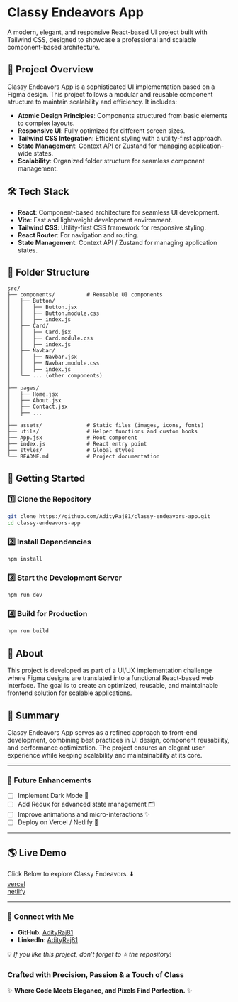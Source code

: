 # Classy Endeavors App

A modern, elegant, and responsive React-based UI project built with Tailwind CSS, designed to showcase a professional and scalable component-based architecture.

## 📌 Project Overview
Classy Endeavors App is a sophisticated UI implementation based on a Figma design. This project follows a modular and reusable component structure to maintain scalability and efficiency. It includes:

- **Atomic Design Principles**: Components structured from basic elements to complex layouts.
- **Responsive UI**: Fully optimized for different screen sizes.
- **Tailwind CSS Integration**: Efficient styling with a utility-first approach.
- **State Management**: Context API or Zustand for managing application-wide states.
- **Scalability**: Organized folder structure for seamless component management.

## 🛠️ Tech Stack
- **React**: Component-based architecture for seamless UI development.
- **Vite**: Fast and lightweight development environment.
- **Tailwind CSS**: Utility-first CSS framework for responsive styling.
- **React Router**: For navigation and routing.
- **State Management**: Context API / Zustand for managing application states.

## 📂 Folder Structure
```plaintext
src/
├── components/          # Reusable UI components
│   ├── Button/
│   │   ├── Button.jsx
│   │   ├── Button.module.css
│   │   ├── index.js
│   ├── Card/
│   │   ├── Card.jsx
│   │   ├── Card.module.css
│   │   ├── index.js
│   ├── Navbar/
│   │   ├── Navbar.jsx
│   │   ├── Navbar.module.css
│   │   ├── index.js
│   └── ... (other components)
│
├── pages/
│   ├── Home.jsx
│   ├── About.jsx
│   ├── Contact.jsx
│   ├── ...
│
├── assets/              # Static files (images, icons, fonts)
├── utils/               # Helper functions and custom hooks
├── App.jsx              # Root component
├── index.js             # React entry point
├── styles/              # Global styles
└── README.md            # Project documentation
```

## 🚀 Getting Started
### **1️⃣ Clone the Repository**
```bash
git clone https://github.com/AdityRaj81/classy-endeavors-app.git
cd classy-endeavors-app
```

### **2️⃣ Install Dependencies**
```bash
npm install
```

### **3️⃣ Start the Development Server**
```bash
npm run dev
```

### **4️⃣ Build for Production**
```bash
npm run build
```

## 📜 About
This project is developed as part of a UI/UX implementation challenge where Figma designs are translated into a functional React-based web interface. The goal is to create an optimized, reusable, and maintainable frontend solution for scalable applications.

## 📖 Summary
Classy Endeavors App serves as a refined approach to front-end development, combining best practices in UI design, component reusability, and performance optimization. The project ensures an elegant user experience while keeping scalability and maintainability at its core.

---

### 🎯 Future Enhancements
- [ ] Implement Dark Mode 🌙
- [ ] Add Redux for advanced state management 🗂️
- [ ] Improve animations and micro-interactions ✨
- [ ] Deploy on Vercel / Netlify 🚀

---

## 🌎 Live Demo  
Click Below to explore Classy Endeavors. ⬇️
<br>
[vercel](https://classy-endeavors-app.vercel.app/)
<br>
[netlify](https://classy-endeavors-app.netlify.app/)


---


### 🔗 Connect with Me
- **GitHub**: [AdityRaj81](https://github.com/AdityRaj81)
- **LinkedIn**: [AdityRaj81](https://linkedin.com/in/AdityRaj81)
<!--
- **Portfolio**: [your-portfolio](https://your-portfolio.com)
-->

💡 *If you like this project, don’t forget to ⭐ the repository!*




### Crafted with Precision, Passion & a Touch of Class  
✨ **Where Code Meets Elegance, and Pixels Find Perfection.** ✨  







<!-- 
# React + Vite

This template provides a minimal setup to get React working in Vite with HMR and some ESLint rules.

Currently, two official plugins are available:

- [@vitejs/plugin-react](https://github.com/vitejs/vite-plugin-react/blob/main/packages/plugin-react/README.md) uses [Babel](https://babeljs.io/) for Fast Refresh
- [@vitejs/plugin-react-swc](https://github.com/vitejs/vite-plugin-react-swc) uses [SWC](https://swc.rs/) for Fast Refresh
-->

